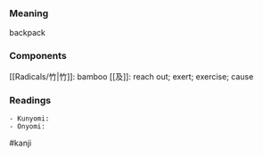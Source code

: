 ### Meaning

backpack

### Components

[[Radicals/竹|竹]]: bamboo [[及]]: reach out; exert; exercise; cause

### Readings

```
- Kunyomi: 
- Onyomi: 
```

#kanji